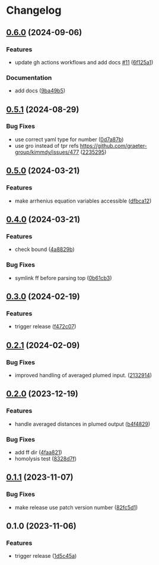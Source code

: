# Changelog

## [0.6.0](https://github.com/graeter-group/kimmdy-reactions/compare/v0.5.1...v0.6.0) (2024-09-06)


### Features

* update gh actions workflows and add docs [#11](https://github.com/graeter-group/kimmdy-reactions/issues/11) ([6f125a1](https://github.com/graeter-group/kimmdy-reactions/commit/6f125a10c3c070bb50e58d32cf4354cec1ac26b2))


### Documentation

* add docs ([9ba49b5](https://github.com/graeter-group/kimmdy-reactions/commit/9ba49b5241440b931db9588fb351ac921cbb429f))

## [0.5.1](https://github.com/graeter-group/kimmdy-reactions/compare/v0.5.0...v0.5.1) (2024-08-29)


### Bug Fixes

* use correct yaml type for number ([0d7a87b](https://github.com/graeter-group/kimmdy-reactions/commit/0d7a87b0de94aa1b32ee7efd7ea65226c322d55e))
* use gro instead of tpr refs https://github.com/graeter-group/kimmdy/issues/477 ([2235295](https://github.com/graeter-group/kimmdy-reactions/commit/223529524cf283776842ce10ce934aee2600a18c))

## [0.5.0](https://github.com/hits-mbm-dev/kimmdy-reactions/compare/v0.4.0...v0.5.0) (2024-03-21)


### Features

* make arrhenius equation variables accessible ([dfbca12](https://github.com/hits-mbm-dev/kimmdy-reactions/commit/dfbca121dfce321c93d3ebb166ee91f33358ddb9))

## [0.4.0](https://github.com/hits-mbm-dev/kimmdy-reactions/compare/v0.3.0...v0.4.0) (2024-03-21)


### Features

* check bound ([4a8829b](https://github.com/hits-mbm-dev/kimmdy-reactions/commit/4a8829bdd48c49fe50f00784d4f2b5a78c18b1c3))


### Bug Fixes

* symlink ff before parsing top ([0b61cb3](https://github.com/hits-mbm-dev/kimmdy-reactions/commit/0b61cb3d16d06d80ef6fb33939670e235d86f837))

## [0.3.0](https://github.com/hits-mbm-dev/kimmdy-reactions/compare/v0.2.1...v0.3.0) (2024-02-19)


### Features

* trigger release ([f472c07](https://github.com/hits-mbm-dev/kimmdy-reactions/commit/f472c0761e940bb4fb7e35b0bac97a3578984c04))

## [0.2.1](https://github.com/hits-mbm-dev/kimmdy-reactions/compare/v0.2.0...v0.2.1) (2024-02-09)


### Bug Fixes

* improved handling of averaged plumed input. ([2132914](https://github.com/hits-mbm-dev/kimmdy-reactions/commit/2132914a949f5e0591e46287aeaea5d61f774a22))

## [0.2.0](https://github.com/hits-mbm-dev/kimmdy-reactions/compare/v0.1.1...v0.2.0) (2023-12-19)


### Features

* handle averaged distances in plumed output ([b4f4829](https://github.com/hits-mbm-dev/kimmdy-reactions/commit/b4f4829abe3f37713080c096b9c045a0da3fe3e2))


### Bug Fixes

* add ff dir ([4faa821](https://github.com/hits-mbm-dev/kimmdy-reactions/commit/4faa8217e2d7dd88ca9ab07410d457fd622dcaa4))
* homolysis test ([8328d7f](https://github.com/hits-mbm-dev/kimmdy-reactions/commit/8328d7f3dcdf77a0e788dc55abdc665ebc6d6f50))

## [0.1.1](https://github.com/hits-mbm-dev/kimmdy-reactions/compare/v0.1.0...v0.1.1) (2023-11-07)


### Bug Fixes

* make release use patch version number ([82fc5d1](https://github.com/hits-mbm-dev/kimmdy-reactions/commit/82fc5d10f0b51e4a06159eedb59f3880f0cf6e84))

## 0.1.0 (2023-11-06)


### Features

* trigger release ([1d5c45a](https://github.com/hits-mbm-dev/kimmdy-reactions/commit/1d5c45a6394d157c1bc334da3d5f05b7f49cd628))
